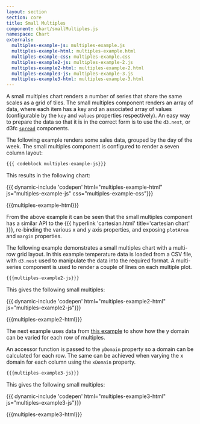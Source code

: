```yaml
---
layout: section
section: core
title: Small Multiples
component: chart/smallMultiples.js
namespace: Chart
externals:
  multiples-example-js: multiples-example.js
  multiples-example-html: multiples-example.html
  multiples-example-css: multiples-example.css
  multiples-example2-js: multiples-example-2.js
  multiples-example2-html: multiples-example-2.html
  multiples-example3-js: multiples-example-3.js
  multiples-example3-html: multiples-example-3.html
---
```


A small multiples chart renders a number of series that share the same scales as a grid of tiles. The small multiples component renders an array of data, where each item has a key and an associated array of values (configurable by the `key` and `values` properties respectively). An easy way to prepare the data so that it is in the correct form is to use the `d3.nest`, or d3fc [`spread`](/components/data/spread.html) components.

The following example renders some sales data, grouped by the day of the week. The small multiples component is configured to render a seven column layout:

```js
{{{ codeblock multiples-example-js}}}
```

This results in the following chart:

{{{ dynamic-include 'codepen' html="multiples-example-html" js="multiples-example-js" css="multiples-example-css"}}}

{{{multiples-example-html}}}
<script type="text/javascript">
{{{multiples-example-js}}}
</script>

From the above example it can be seen that the small multiples component has a similar API to the {{{ hyperlink 'cartesian.html' title='cartesian chart' }}}, re-binding the various x and y axis properties, and exposing `plotArea` and `margin` properties.

The following example demonstrates a small multiples chart with a multi-row grid layout. In this example temperature data is loaded from a CSV file, with `d3.nest` used to manipulate the data into the required format. A multi-series component is used to render a couple of lines on each multiple plot.

```js
{{{multiples-example2-js}}}
```

This gives the following small multiples:

{{{ dynamic-include 'codepen' html="multiples-example2-html" js="multiples-example2-js"}}}

{{{multiples-example2-html}}}
<script type="text/javascript">
{{{multiples-example2-js}}}
</script>

The next example uses data from [this example](http://bl.ocks.org/mbostock/1157787) to show how the y domain can be varied for each row of multiples.

An accessor function is passed to the `yDomain` property so a domain can be calculated for each row. The same can be achieved when varying the x domain for each column using the `xDomain` property.

```js
{{{multiples-example3-js}}}
```

This gives the following small multiples:

{{{ dynamic-include 'codepen' html="multiples-example3-html" js="multiples-example3-js"}}}

{{{multiples-example3-html}}}
<script type="text/javascript">
{{{multiples-example3-js}}}
</script>